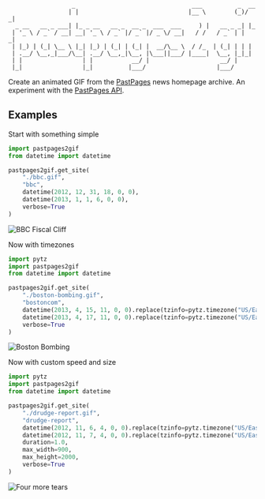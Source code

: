<pre><code>                  _                                 ___          _  __ 
                 | |                               |__ \        (_)/ _|
  _ __   __ _ ___| |_ _ __   __ _  __ _  ___  ___     ) |   __ _ _| |_ 
 | '_ \ / _` / __| __| '_ \ / _` |/ _` |/ _ \/ __|   / /   / _` | |  _|
 | |_) | (_| \__ \ |_| |_) | (_| | (_| |  __/\__ \  / /_  | (_| | | |  
 | .__/ \__,_|___/\__| .__/ \__,_|\__, |\___||___/ |____|  \__, |_|_|  
 | |                 | |           __/ |                    __/ |      
 |_|                 |_|          |___/                    |___/       </code></pre>

Create an animated GIF from the [PastPages](http://www.pastpages.org) news homepage archive. An experiment with the [PastPages API](http://blog.pastpages.org/post/53734104165/say-hello-to-the-pastpages-api).

Examples
------------

Start with something simple

```python
import pastpages2gif
from datetime import datetime

pastpages2gif.get_site(
    "./bbc.gif",
    "bbc",
    datetime(2012, 12, 31, 18, 0, 0),
    datetime(2013, 1, 1, 6, 0, 0),
    verbose=True
)
```

![BBC Fiscal Cliff](https://raw.github.com/pastpages/pastpages2gif/master/samples/bbc.gif)

Now with timezones

```python
import pytz
import pastpages2gif
from datetime import datetime

pastpages2gif.get_site(
    "./boston-bombing.gif",
    "bostoncom",
    datetime(2013, 4, 15, 11, 0, 0).replace(tzinfo=pytz.timezone("US/Eastern")),
    datetime(2013, 4, 17, 11, 0, 0).replace(tzinfo=pytz.timezone("US/Eastern")),
    verbose=True
)
```

![Boston Bombing](https://raw.github.com/pastpages/pastpages2gif/master/samples/boston-bombing.gif)

Now with custom speed and size

```python
import pytz
import pastpages2gif
from datetime import datetime

pastpages2gif.get_site(
    "./drudge-report.gif",
    "drudge-report",
    datetime(2012, 11, 6, 4, 0, 0).replace(tzinfo=pytz.timezone("US/Eastern")),
    datetime(2012, 11, 7, 4, 0, 0).replace(tzinfo=pytz.timezone("US/Eastern")),
    duration=1.0,
    max_width=900,
    max_height=2000,
    verbose=True
)
```

![Four more tears](https://raw.github.com/pastpages/pastpages2gif/master/samples/drudge-report.gif)

